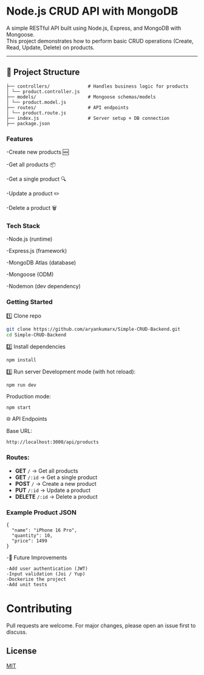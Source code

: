 # Node.js CRUD API with MongoDB

A simple RESTful API built using Node.js, Express, and MongoDB with Mongoose.  
This project demonstrates how to perform basic CRUD operations (Create, Read, Update, Delete) on products.

---

## 📂 Project Structure


    ├── controllers/              # Handles business logic for products         
    │ └── product.controller.js    
    ├── models/                   # Mongoose schemas/models
    │ └── product.model.js
    ├── routes/                   # API endpoints                
    │ └── product.route.js
    ├── index.js                  # Server setup + DB connection                 
    ├── package.json

### Features

-Create new products 🆕

-Get all products 📦

-Get a single product 🔍

-Update a product ✏️

-Delete a product 🗑️

### Tech Stack

-Node.js (runtime)

-Express.js (framework)

-MongoDB Atlas (database)

-Mongoose (ODM)

-Nodemon (dev dependency)

### Getting Started
1️⃣ Clone repo
```bash
git clone https://github.com/aryankumarx/Simple-CRUD-Backend.git
cd Simple-CRUD-Backend
```

2️⃣ Install dependencies
```
npm install
```
3️⃣ Run server
Development mode (with hot reload):

```
npm run dev
```

Production mode:
```
npm start
```
🌐 API Endpoints

Base URL:
```
http://localhost:3000/api/products
```

### Routes:
- **GET** `/` → Get all products  
- **GET** `/:id` → Get a single product  
- **POST** `/` → Create a new product  
- **PUT** `/:id` → Update a product  
- **DELETE** `/:id` → Delete a product  


 ### Example Product JSON
```
{
  "name": "iPhone 16 Pro",
  "quantity": 10,
  "price": 1499
}
```

-📌 Future Improvements
```
-Add user authentication (JWT)
-Input validation (Joi / Yup)
-Dockerize the project
-Add unit tests
```
 # Contributing

Pull requests are welcome. For major changes, please open an issue first to discuss.

## License

[MIT](https://choosealicense.com/licenses/mit/)
